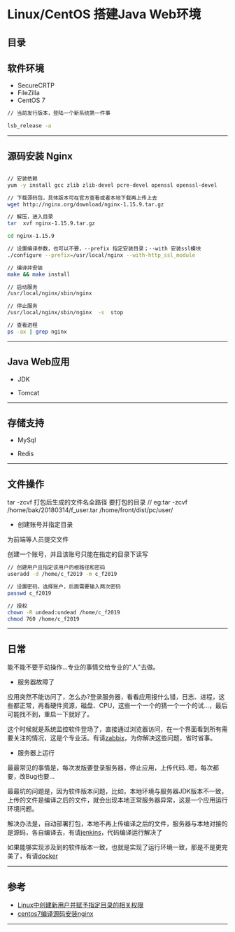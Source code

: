 # Linux/CentOS 搭建Java Web环境


##  目录


##  软件环境
- SecureCRTP
- FileZilla
- CentOS 7

``` bash
// 当前发行版本，登陆一个新系统第一件事

lsb_release -a

```

----

##  源码安装 Nginx

``` bash

// 安装依赖
yum -y install gcc zlib zlib-devel pcre-devel openssl openssl-devel

// 下载源码包，具体版本可在官方查看或者本地下载再上传上去
wget http://nginx.org/download/nginx-1.15.9.tar.gz

// 解压，进入目录
tar  xvf nginx-1.15.9.tar.gz

cd nginx-1.15.9

// 设置编译参数，也可以不要，--prefix 指定安装目录；--with 安装ssl模块
./configure --prefix=/usr/local/nginx --with-http_ssl_module 

// 编译并安装
make && make install

// 启动服务
/usr/local/nginx/sbin/nginx

// 停止服务
/usr/local/nginx/sbin/nginx  -s  stop

// 查看进程
ps -ax | grep nginx

```

----

##  Java Web应用

- JDK


- Tomcat


----

##  存储支持

- MySql


- Redis

----

##  文件操作

tar -zcvf 打包后生成的文件名全路径 要打包的目录
// eg:tar -zcvf /home/bak/20180314/f_user.tar /home/front/dist/pc/user/

- 创建账号并指定目录

为前端等人员提交文件

创建一个账号，并且该账号只能在指定的目录下读写

```bash
// 创建用户且指定该用户的根路径和密码
useradd -d /home/c_f2019 -m c_f2019

// 设置密码，选择账户，后面需要输入两次密码
passwd c_f2019

// 授权
chown -R undead:undead /home/c_f2019
chmod 760 /home/c_f2019

```

----

##  日常

能不能不要手动操作...专业的事情交给专业的"人"去做。

- 服务器故障了

应用突然不能访问了，怎么办?登录服务器，看看应用报什么错，日志、进程，这些都正常，再看硬件资源，磁盘、CPU，这些一个一个的猜一个一个的试...，最后可能找不到，重启一下就好了。

这个时候就是系统监控软件登场了，直接通过浏览器访问，在一个界面看到所有需要关注的情况，这是个专业活。有请[zabbix](https://www.zabbix.com/cn/)，为你解决这些问题，省时省事。

- 服务器上运行

最最常见的事情是，每次发版要登录服务器，停止应用，上传代码..嗯，每次都要，改Bug也要...

最最坑的问题是，因为软件版本问题，比如，本地环境与服务器JDK版本不一致，上传的文件是编译之后的文件，就会出现本地正常服务器异常，这是一个应用运行环境问题。

解决办法是，自动部署打包，本地不再上传编译之后的文件，服务器与本地对接的是源码，各自编译去，有请[jenkins](https://jenkins.io/zh/)，代码编译运行解决了

如果能够实现涉及到的软件版本一致，也就是实现了运行环境一致，那是不是更完美了，有请[docker](https://www.docker.com/)


----

##  参考
- [Linux中创建新用户并赋予指定目录的相关权限](https://blog.csdn.net/weiyangdong/article/details/80323661)
- [centos7编译源码安装nginx](https://blog.csdn.net/zxlfysj2/article/details/88650295)

----